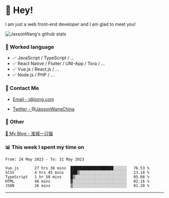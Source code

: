 # 👋 Hey!

I am just a web front-end developer and I am glad to meet you!

![JaxsonWang's github stats](https://github-readme-stats.vercel.app/api?username=JaxsonWang&&show_icons=true&&title_color=1abc9c&&icon_color=1abc9c)


### 📝 Worked language

- ✅ JavaScript / TypeScript / ...
- ✅ React Native / Flutter / UNI-App / Tora / ...
- ✅ Vue.js / React.js / ...
- ✅ Node.js / PHP / ...

### 📮 Contact Me

- [Email - i@iiong.com](mailto:i@iiong.com)

- [Twitter - @JaxsonWangChina](https://twitter.com/JaxsonWangChina)

### 🤪 Other

[📌 My Blog - 淮城一只猫](https://iiong.com)

### 📊 This week I spent my time on

<!--START_SECTION:waka-->

```text
From: 24 May 2023 - To: 31 May 2023

Vue.js       27 hrs 38 mins  ███████████████████░░░░░░   76.53 %
SCSS         4 hrs 45 mins   ███▒░░░░░░░░░░░░░░░░░░░░░   13.18 %
TypeScript   1 hr 50 mins    █▒░░░░░░░░░░░░░░░░░░░░░░░   05.08 %
HTML         46 mins         ▓░░░░░░░░░░░░░░░░░░░░░░░░   02.16 %
JSON         26 mins         ▒░░░░░░░░░░░░░░░░░░░░░░░░   01.20 %
```

<!--END_SECTION:waka-->

---
